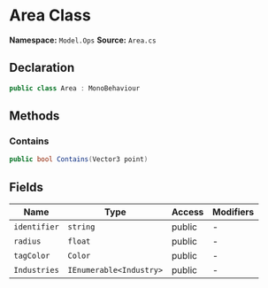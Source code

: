# Area Class

**Namespace:** `Model.Ops`
**Source:** `Area.cs`

## Declaration

```csharp
public class Area : MonoBehaviour
```

## Methods

### Contains

```csharp
public bool Contains(Vector3 point)
```

## Fields

| Name | Type | Access | Modifiers |
|------|------|--------|-----------|
| `identifier` | `string` | public | - |
| `radius` | `float` | public | - |
| `tagColor` | `Color` | public | - |
| `Industries` | `IEnumerable<Industry>` | public | - |

